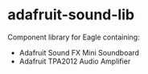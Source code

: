 # adafruit-sound-lib
Component library for Eagle containing:
- Adafruit Sound FX Mini Soundboard
- Adafruit TPA2012 Audio Amplifier
